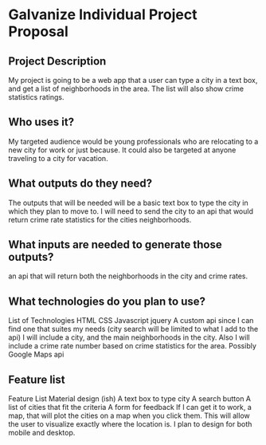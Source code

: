 # Galvanize Individual Project Proposal

## Project Description
My project is going to be a web app that a user can type a city in a text box, and get a list of neighborhoods in the area. The list will also show crime statistics ratings.


## Who uses it?
My targeted audience would be young professionals who are relocating to a new city for work or just because. It could also be targeted at anyone traveling to a city for vacation.

## What outputs do they need?
The outputs that will be needed will be a basic text box to type the city in which they plan to move to. I will need to send the city to an api that would return crime rate statistics for the cities neighborhoods.

## What inputs are needed to generate those outputs?
an api that will return both the neighborhoods in the city and crime rates.

## What technologies do you plan to use?
List of Technologies
HTML
CSS
Javascript
jquery
A custom api since I can find one that suites my needs (city search will be limited to what I add to the api)
I will include a city, and the main neighborhoods in the city. Also I will include a crime rate number based on crime statistics for the area.
Possibly Google Maps api

## Feature list
Feature List
Material design (ish)
A text box to type city
A search button
A list of cities that fit the criteria
A form for feedback
If I can get it to work, a map, that will plot the cities on a map when you click them.
This will allow the user to visualize exactly where the location is.
I plan to design for both mobile and desktop.
